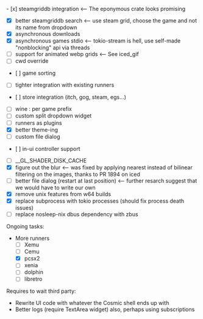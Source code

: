 - [x] steamgriddb integration <-- The eponymous crate looks promising

- [x] better steamgriddb search <-- use steam grid, choose the game and not its
      name from dropdown
- [x] asynchronous downloads
- [x] asynchronous games stdio <-- tokio-stream is hell, use self-made
      "nonblocking" api via threads
- [ ] support for animated webp grids <-- See iced_gif
- [ ] cwd override
- [ ] game sorting
- [ ] tighter integration with existing runners
- [ ] store integration (itch, gog, steam, egs...)
- [ ] wine : per game prefix
- [ ] custom split dropdown widget
- [ ] runners as plugins
- [x] better theme-ing
- [ ] custom file dialog
- [ ] in-ui controller support
- [ ] \__GL_SHADER_DISK_CACHE
- [x] figure out the blur <-- was fixed by applying nearest instead of bilinear
      filtering on the images, thanks to PR 1894 on iced
- [ ] better file dialog (restart at last position) <-- further resarch suggest
      that we would have to write our own
- [x] remove unix features from w64 builds
- [x] replace subprocess with tokio processes (should fix process death issues)
- [ ] replace nosleep-nix dbus dependency with zbus

Ongoing tasks:

- More runners
  - [ ] Xemu
  - [ ] Cemu
  - [x] pcsx2
  - [ ] xenia
  - [ ] dolphin
  - [ ] libretro

Requires to wait third party:

- Rewrite UI code with whatever the Cosmic shell ends up with
- Better logs (require TextArea widget) also, perhaps using subscriptions

